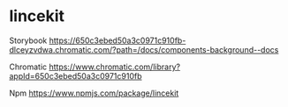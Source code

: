 # lincekit


Storybook
https://650c3ebed50a3c0971c910fb-dlceyzvdwa.chromatic.com/?path=/docs/components-background--docs

Chromatic
https://www.chromatic.com/library?appId=650c3ebed50a3c0971c910fb

Npm
https://www.npmjs.com/package/lincekit
